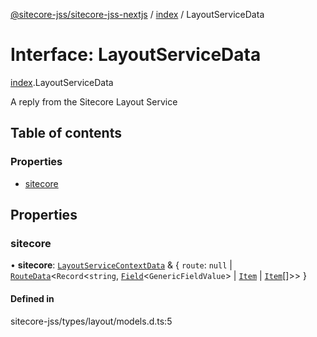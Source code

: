 [@sitecore-jss/sitecore-jss-nextjs](../README.md) / [index](../modules/index.md) / LayoutServiceData

# Interface: LayoutServiceData

[index](../modules/index.md).LayoutServiceData

A reply from the Sitecore Layout Service

## Table of contents

### Properties

- [sitecore](index.LayoutServiceData.md#sitecore)

## Properties

### sitecore

• **sitecore**: [`LayoutServiceContextData`](index.LayoutServiceContextData.md) & { `route`: ``null`` \| [`RouteData`](index.RouteData.md)<`Record`<`string`, [`Field`](index.Field.md)<`GenericFieldValue`\> \| [`Item`](index.Item.md) \| [`Item`](index.Item.md)[]\>\>  }

#### Defined in

sitecore-jss/types/layout/models.d.ts:5
